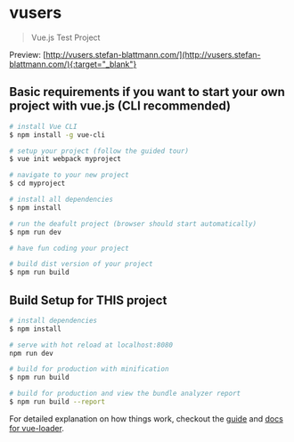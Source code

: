 # vusers

> Vue.js Test Project

Preview: [http://vusers.stefan-blattmann.com/](http://vusers.stefan-blattmann.com/){:target="_blank"}

## Basic requirements if you want to start your own project with vue.js (CLI recommended)

``` bash
# install Vue CLI
$ npm install -g vue-cli

# setup your project (follow the guided tour)
$ vue init webpack myproject

# navigate to your new project
$ cd myproject

# install all dependencies
$ npm install

# run the deafult project (browser should start automatically)
$ npm run dev

# have fun coding your project

# build dist version of your project
$ npm run build
```

## Build Setup for THIS project

``` bash
# install dependencies
$ npm install

# serve with hot reload at localhost:8080
npm run dev

# build for production with minification
$ npm run build

# build for production and view the bundle analyzer report
$ npm run build --report
```

For detailed explanation on how things work, checkout the [guide](http://vuejs-templates.github.io/webpack/) and [docs for vue-loader](http://vuejs.github.io/vue-loader).
